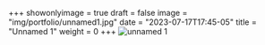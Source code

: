 +++
showonlyimage = true
draft = false
image = "img/portfolio/unnamed1.jpg"
date = "2023-07-17T17:45-05"
title = "Unnamed 1"
weight = 0
+++
![unnamed 1](https://www.myriampitte.art/img/portfolio/unnamed1.jpg?raw=true)



